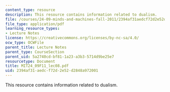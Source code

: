 ```yaml
---
content_type: resource
description: This resource contains information related to dualism.
file: /courses/24-09-minds-and-machines-fall-2011/2394af31aedcf72d2e52d2848a972001_MIT24_09F11_lec08.pdf
file_type: application/pdf
learning_resource_types:
- Lecture Notes
license: https://creativecommons.org/licenses/by-nc-sa/4.0/
ocw_type: OCWFile
parent_title: Lecture Notes
parent_type: CourseSection
parent_uid: 5a2740cd-bf81-1a23-a3b3-5714d9be25e7
resourcetype: Document
title: MIT24_09F11_lec08.pdf
uid: 2394af31-aedc-f72d-2e52-d2848a972001
---
```

This resource contains information related to dualism.